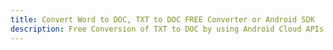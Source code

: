 ---title: Convert Word to DOC, TXT to DOC FREE Converter or Android SDKdescription: Free Conversion of TXT to DOC by using Android Cloud APIs & SDKs. Also Create, Edit & Render Microsoft Word & OpenOffice documents in the Cloud.---